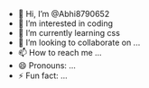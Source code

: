 - 👋 Hi, I’m @Abhi8790652
- 👀 I’m interested in coding
- 🌱 I’m currently learning css
- 💞️ I’m looking to collaborate on ...
- 📫 How to reach me ...
- 😄 Pronouns: ...
- ⚡ Fun fact: ...

<!---
Abhi8790652/Abhi8790652 is a ✨ special ✨ repository because its `README.md` (this file) appears on your GitHub profile.
You can click the Preview link to take a look at your changes.
--->
